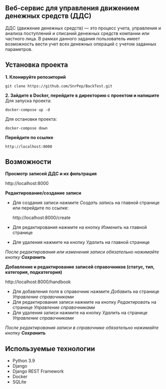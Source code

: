 


>

## Веб-сервис для управления движением денежных средств (ДДС)
ДДС (движение денежных средств) — это процесс учета, управления и анализа
поступлений и списаний денежных средств компании или частного лица. В рамках
данного задания пользователь имеет возможность вести учет всех денежных
операций с учетом заданных параметров.

**Установка проекта**
-
**1. Клонируйте репозиторий**

    git clone https://github.com/SnrPep/BackTest.git
  
**2. Зайдите в Docker, перейдите в директорию с проектом и напишите**
Для запуска проекта:

    docker-compose up -d

Для остановки проекта:

    docker-compose down
  
 **Перейдите по ссылке**
 

    http://localhost:8000

 
 **Возможности**
 -
 **Просмотр записей ДДС и их фильтрация**
 
http://localhost:8000

**Редактирование/создание записи**
- Для создания записи нажмите *Создать запись* на главной странице или перейдите по ссылке:

    http://localhost:8000/create
- Для редактирования нажмите на кнопку *Изменить* на главной странице

- Для удаления нажмите на кнопку *Удалить* на главной странице

*После редактирования или изменения записи обязательно нажимайте кнопку **Сохранить*** 

**Добавление и редактирование записей справочников (статус, тип, категория, подкатегория)**

http://localhost:8000/handbook

- Для добавления поля в справочник нажмите *Добавить* на странице *Управление справочниками*
- Для редактирования записи нажмите на кнопку *Редактировать* на странице *Управление справочниками*
 - Для удаления записи нажмите на кнопку *Удалить* на странице *Управление справочниками*
 
*После редактирования записи в справочнике обязательно нажимайте кнопку **Сохранить*** 



## Используемые технологии

 - Python 3.9 
 - Django 
 - Django REST Framework
 - Docker
 - SQLite
